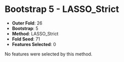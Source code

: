 # Bootstrap 5 - LASSO_Strict

- **Outer Fold**: 26
- **Bootstrap**: 5
- **Method**: LASSO_Strict
- **Fold Seed**: 71
- **Features Selected**: 0

No features were selected by this method.
